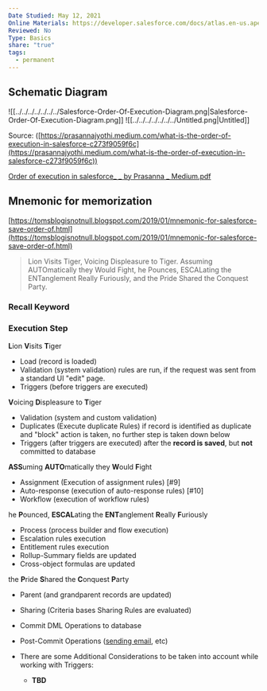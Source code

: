 ```yaml
---
Date Studied: May 12, 2021
Online Materials: https://developer.salesforce.com/docs/atlas.en-us.apexcode.meta/apexcode/apex_triggers_order_of_execution.htm#!
Reviewed: No
Type: Basics
share: "true"
tags:
  - permanent
---
```



## Schematic Diagram 
![[../../../../../../../Salesforce-Order-Of-Execution-Diagram.png|Salesforce-Order-Of-Execution-Diagram.png]]
![[../../../../../../../Untitled.png|Untitled]]

Source: ([https://prasannajyothi.medium.com/what-is-the-order-of-execution-in-salesforce-c273f9059f6c](https://prasannajyothi.medium.com/what-is-the-order-of-execution-in-salesforce-c273f9059f6c))

[Order of execution in salesforce_ _ by Prasanna _ Medium.pdf](Order_of_execution_in_salesforce____by_Prasanna___Medium.pdf.md)

## Mnemonic for memorization

[https://tomsblogisnotnull.blogspot.com/2019/01/mnemonic-for-salesforce-save-order-of.html](https://tomsblogisnotnull.blogspot.com/2019/01/mnemonic-for-salesforce-save-order-of.html)

> Lion Visits Tiger, Voicing Displeasure to Tiger. Assuming AUTOmatically they Would Fight, he Pounces, ESCALating the ENTanglement Really Furiously, and the Pride Shared the Conquest Party.
>

### Recall Keyword

### Execution Step

**L**ion **V**isits **T**iger

- Load (record is loaded)
- Validation (system validation) rules are run, if the request was sent from a standard UI "edit" page. 
- Triggers (before triggers are executed)

**V**oicing **D**ispleasure to **T**iger

- Validation (system and custom validation)
- Duplicates (Execute duplicate Rules) if record is identified as duplicate and "block" action is taken, no further step is taken down below
- Triggers (after triggers are executed) after the **record is saved**, but **not** committed to database

**ASS**uming **AUTO**matically they **W**ould **F**ight

- Assignment (Execution of assignment rules) [#9]
- Auto-response (execution of auto-response rules) [#10]
- Workflow (execution of workflow rules)

he **P**ounced, **ESCAL**ating the **ENT**anglement **R**eally **F**uriously

- Process (process builder and flow execution)
- Escalation rules execution
- Entitlement rules execution
- Rollup-Summary fields are updated
- Cross-object formulas are updated

the **P**ride **S**hared the **C**onquest **P**arty

- Parent (and grandparent records are updated)
- Sharing (Criteria bases Sharing Rules are evaluated)
- Commit DML Operations to database
- Post-Commit Operations ([sending email](https://www.jitendrazaa.com/blog/salesforce/salesforce-interview-questions-part-3/), etc)

- There are some Additional Considerations to be taken into account while working with Triggers:
    - **TBD**
